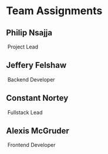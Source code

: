 # Team Assignments

## Philip Nsajja

​	Project Lead		

## Jeffery Felshaw

​	Backend Developer

## Constant Nortey

​	Fullstack Lead

## Alexis McGruder

​	Frontend Developer

​	

